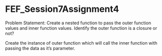 # FEF_Session7Assignment4
Problem Statement: 
Create a nested function to pass the outer function values and inner function values. Identify the outer function is a closure or not?

 Create the instance of outer function which will call the inner function with passing the data as it’s parameter.
